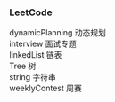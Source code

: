 ###  LeetCode
dynamicPlanning    动态规划  <br>
interview          面试专题  <br>
linkedList         链表      <br>
Tree               树       <br>
string             字符串    <br>
weeklyContest      周赛      <br>